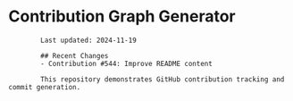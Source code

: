# Contribution Graph Generator
            
            Last updated: 2024-11-19
            
            ## Recent Changes
            - Contribution #544: Improve README content
            
            This repository demonstrates GitHub contribution tracking and commit generation.
        
